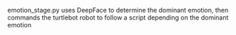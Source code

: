 emotion_stage.py uses DeepFace to determine the dominant emotion, then commands the turtlebot robot to follow a script depending on the dominant emotion
